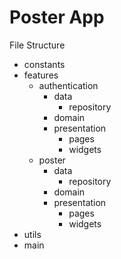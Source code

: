 # Poster App

File Structure

- constants
- features
    - authentication
        - data
            - repository 
        - domain
        - presentation
            - pages
            - widgets
    - poster
        - data
            - repository 
        - domain
        - presentation
            - pages
            - widgets
- utils
- main
